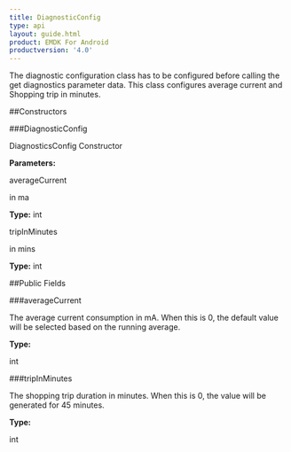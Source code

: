 ```yaml
---
title: DiagnosticConfig
type: api
layout: guide.html
product: EMDK For Android
productversion: '4.0'
---
```



The diagnostic configuration class has to be configured before calling the get diagnostics parameter data.
 This class configures average current and Shopping trip in minutes.

##Constructors

###DiagnosticConfig

DiagnosticsConfig Constructor

**Parameters:**

averageCurrent

in ma

**Type:** int

tripInMinutes

in mins

**Type:** int

##Public Fields

###averageCurrent

The average current consumption in mA. 
 When this is 0, the default value will be selected based on the running average.

**Type:**

int

###tripInMinutes

The shopping trip duration in minutes.
 When this is 0, the value will be generated for 45 minutes.

**Type:**

int









